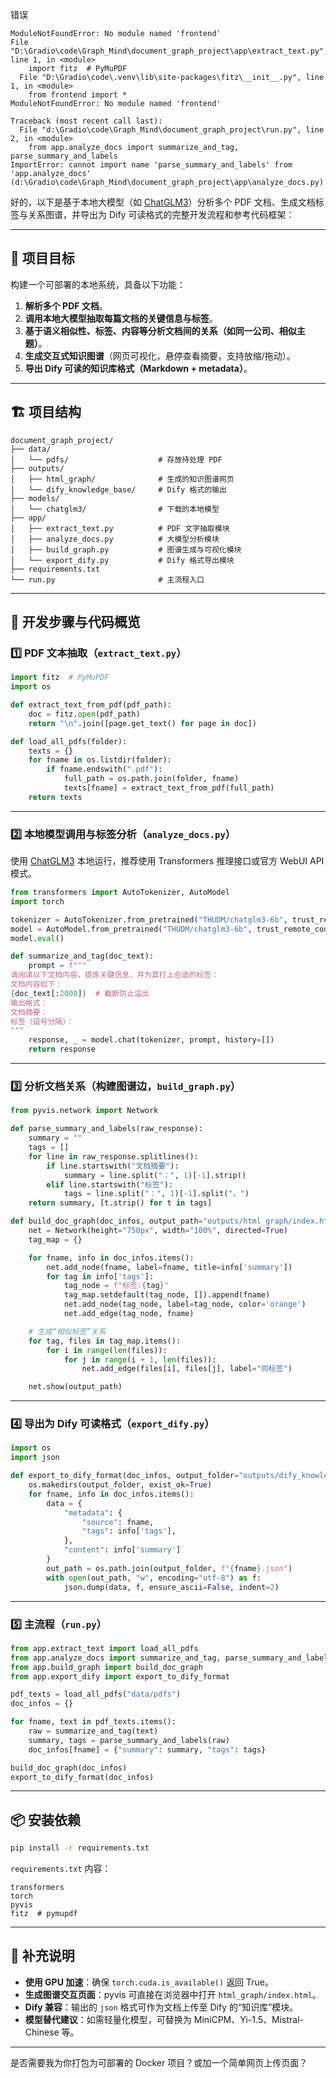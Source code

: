 错误
```
ModuleNotFoundError: No module named 'frontend'
File "D:\Gradio\code\Graph_Mind\document_graph_project\app\extract_text.py", line 1, in <module>
    import fitz  # PyMuPDF
  File "D:\Gradio\code\.venv\lib\site-packages\fitz\__init__.py", line 1, in <module>
    from frontend import *
ModuleNotFoundError: No module named 'frontend'

Traceback (most recent call last):
  File "d:\Gradio\code\Graph_Mind\document_graph_project\run.py", line 2, in <module>
    from app.analyze_docs import summarize_and_tag, parse_summary_and_labels
ImportError: cannot import name 'parse_summary_and_labels' from 'app.analyze_docs' (d:\Gradio\code\Graph_Mind\document_graph_project\app\analyze_docs.py)
```
好的，以下是基于本地大模型（如 [ChatGLM3](https://github.com/THUDM/ChatGLM3)）分析多个 PDF 文档、生成文档标签与关系图谱，并导出为 Dify 可读格式的完整开发流程和参考代码框架：

---

## 🧠 项目目标

构建一个可部署的本地系统，具备以下功能：

1. **解析多个 PDF 文档**。
2. **调用本地大模型抽取每篇文档的关键信息与标签**。
3. **基于语义相似性、标签、内容等分析文档间的关系（如同一公司、相似主题）**。
4. **生成交互式知识图谱**（网页可视化，悬停查看摘要，支持放缩/拖动）。
5. **导出 Dify 可读的知识库格式（Markdown + metadata）**。

---

## 🏗️ 项目结构

```
document_graph_project/
├── data/
│   └── pdfs/                    # 存放待处理 PDF
├── outputs/
│   ├── html_graph/              # 生成的知识图谱网页
│   └── dify_knowledge_base/     # Dify 格式的输出
├── models/
│   └── chatglm3/                # 下载的本地模型
├── app/
│   ├── extract_text.py          # PDF 文字抽取模块
│   ├── analyze_docs.py          # 大模型分析模块
│   ├── build_graph.py           # 图谱生成与可视化模块
│   └── export_dify.py           # Dify 格式导出模块
├── requirements.txt
└── run.py                       # 主流程入口
```

---

## 🔧 开发步骤与代码概览

### 1️⃣ PDF 文本抽取（`extract_text.py`）

```python
import fitz  # PyMuPDF
import os

def extract_text_from_pdf(pdf_path):
    doc = fitz.open(pdf_path)
    return "\n".join([page.get_text() for page in doc])

def load_all_pdfs(folder):
    texts = {}
    for fname in os.listdir(folder):
        if fname.endswith(".pdf"):
            full_path = os.path.join(folder, fname)
            texts[fname] = extract_text_from_pdf(full_path)
    return texts
```

---

### 2️⃣ 本地模型调用与标签分析（`analyze_docs.py`）

使用 [ChatGLM3](https://github.com/THUDM/ChatGLM3) 本地运行，推荐使用 Transformers 推理接口或官方 WebUI API 模式。

```python
from transformers import AutoTokenizer, AutoModel
import torch

tokenizer = AutoTokenizer.from_pretrained("THUDM/chatglm3-6b", trust_remote_code=True)
model = AutoModel.from_pretrained("THUDM/chatglm3-6b", trust_remote_code=True).half().cuda()
model.eval()

def summarize_and_tag(doc_text):
    prompt = f"""
请阅读以下文档内容，提炼关键信息，并为其打上合适的标签：
文档内容如下：
{doc_text[:2000]}  # 截断防止溢出
输出格式：
文档摘要：
标签（逗号分隔）：
"""
    response, _ = model.chat(tokenizer, prompt, history=[])
    return response
```

---

### 3️⃣ 分析文档关系（构建图谱边，`build_graph.py`）

```python
from pyvis.network import Network

def parse_summary_and_labels(raw_response):
    summary = ""
    tags = []
    for line in raw_response.splitlines():
        if line.startswith("文档摘要"):
            summary = line.split("：", 1)[-1].strip()
        elif line.startswith("标签"):
            tags = line.split("：", 1)[-1].split("，")
    return summary, [t.strip() for t in tags]

def build_doc_graph(doc_infos, output_path="outputs/html_graph/index.html"):
    net = Network(height="750px", width="100%", directed=True)
    tag_map = {}

    for fname, info in doc_infos.items():
        net.add_node(fname, label=fname, title=info['summary'])
        for tag in info['tags']:
            tag_node = f"标签:{tag}"
            tag_map.setdefault(tag_node, []).append(fname)
            net.add_node(tag_node, label=tag_node, color='orange')
            net.add_edge(tag_node, fname)

    # 生成“相似标签”关系
    for tag, files in tag_map.items():
        for i in range(len(files)):
            for j in range(i + 1, len(files)):
                net.add_edge(files[i], files[j], label="同标签")

    net.show(output_path)
```

---

### 4️⃣ 导出为 Dify 可读格式（`export_dify.py`）

```python
import os
import json

def export_to_dify_format(doc_infos, output_folder="outputs/dify_knowledge_base"):
    os.makedirs(output_folder, exist_ok=True)
    for fname, info in doc_infos.items():
        data = {
            "metadata": {
                "source": fname,
                "tags": info['tags'],
            },
            "content": info['summary']
        }
        out_path = os.path.join(output_folder, f"{fname}.json")
        with open(out_path, "w", encoding="utf-8") as f:
            json.dump(data, f, ensure_ascii=False, indent=2)
```

---

### 5️⃣ 主流程（`run.py`）

```python
from app.extract_text import load_all_pdfs
from app.analyze_docs import summarize_and_tag, parse_summary_and_labels
from app.build_graph import build_doc_graph
from app.export_dify import export_to_dify_format

pdf_texts = load_all_pdfs("data/pdfs")
doc_infos = {}

for fname, text in pdf_texts.items():
    raw = summarize_and_tag(text)
    summary, tags = parse_summary_and_labels(raw)
    doc_infos[fname] = {"summary": summary, "tags": tags}

build_doc_graph(doc_infos)
export_to_dify_format(doc_infos)
```

---

## 📦 安装依赖

```bash
pip install -r requirements.txt
```

`requirements.txt` 内容：

```text
transformers
torch
pyvis
fitz  # pymupdf
```

---

## 📝 补充说明

* **使用 GPU 加速**：确保 `torch.cuda.is_available()` 返回 True。
* **生成图谱交互页面**：pyvis 可直接在浏览器中打开 `html_graph/index.html`。
* **Dify 兼容**：输出的 `json` 格式可作为文档上传至 Dify 的“知识库”模块。
* **模型替代建议**：如需轻量化模型，可替换为 MiniCPM、Yi-1.5、Mistral-Chinese 等。

---

是否需要我为你打包为可部署的 Docker 项目？或加一个简单网页上传页面？
